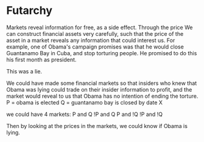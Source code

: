 Futarchy
======

Markets reveal information for free, as a side effect.
Through the price
We can construct financial assets very carefully, such that the price of the asset in a market reveals any information that could interest us.
For example, one of Obama's campaign promises was that he would close Guantanamo Bay in Cuba, and stop torturing people. He promised to do this his first month as president.

This was a lie.

We could have made some financial markets so that insiders who knew that Obama was lying could trade on their insider information to profit, and the market would reveal to us that Obama has no intention of ending the torture.
P = obama is elected
Q = guantanamo bay is closed by date X

we could have 4 markets:
P and Q
!P and Q
P and !Q
!P and !Q

Then by looking at the prices in the markets, we could know if Obama is lying.